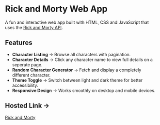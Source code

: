 # Rick and Morty Web App

A fun and interactive web app built with HTML, CSS and JavaScript 
that uses the [Rick and Morty API](https://rickandmortyapi.com/api/character).

## Features
- **Character Listing** -> Browse all characters with pagination.
- **Character Details** -> Click any character name to view full details on a seperate page.
- **Random Character Generator** -> Fetch and display a completely different character.
- **Theme Toggle** -> Switch between light and dark theme for better accessibility.
- **Responsive Design** -> Works smoothly on desktop and mobile devices.

## Hosted Link -> 
[Rick and Morty](https://surajroy7430.github.io/rick-and-morty-web-app/)